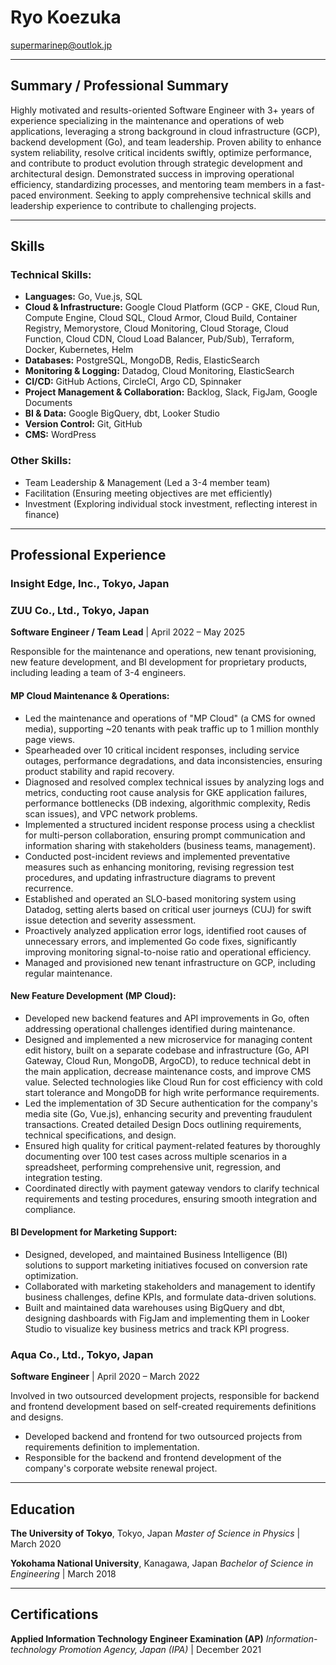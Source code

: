 # Ryo Koezuka

supermarinep@outlok.jp

---

## Summary / Professional Summary

Highly motivated and results-oriented Software Engineer with 3+ years of experience specializing in the maintenance and operations of web applications, leveraging a strong background in cloud infrastructure (GCP), backend development (Go), and team leadership. Proven ability to enhance system reliability, resolve critical incidents swiftly, optimize performance, and contribute to product evolution through strategic development and architectural design. Demonstrated success in improving operational efficiency, standardizing processes, and mentoring team members in a fast-paced environment. Seeking to apply comprehensive technical skills and leadership experience to contribute to challenging projects.

---

## Skills

### Technical Skills:

*   **Languages:** Go, Vue.js, SQL
*   **Cloud & Infrastructure:** Google Cloud Platform (GCP - GKE, Cloud Run, Compute Engine, Cloud SQL, Cloud Armor, Cloud Build, Container Registry, Memorystore, Cloud Monitoring, Cloud Storage, Cloud Function, Cloud CDN, Cloud Load Balancer, Pub/Sub), Terraform, Docker, Kubernetes, Helm
*   **Databases:** PostgreSQL, MongoDB, Redis, ElasticSearch
*   **Monitoring & Logging:** Datadog, Cloud Monitoring, ElasticSearch
*   **CI/CD:** GitHub Actions, CircleCI, Argo CD, Spinnaker
*   **Project Management & Collaboration:** Backlog, Slack, FigJam, Google Documents
*   **BI & Data:** Google BigQuery, dbt, Looker Studio
*   **Version Control:** Git, GitHub
*   **CMS:** WordPress

### Other Skills:

*   Team Leadership & Management (Led a 3-4 member team)
*   Facilitation (Ensuring meeting objectives are met efficiently)
*   Investment (Exploring individual stock investment, reflecting interest in finance)

---

## Professional Experience

### Insight Edge, Inc., Tokyo, Japan

### ZUU Co., Ltd., Tokyo, Japan

**Software Engineer / Team Lead** | April 2022 – May 2025

Responsible for the maintenance and operations, new tenant provisioning, new feature development, and BI development for proprietary products, including leading a team of 3-4 engineers.

#### MP Cloud Maintenance & Operations:

*   Led the maintenance and operations of "MP Cloud" (a CMS for owned media), supporting ~20 tenants with peak traffic up to 1 million monthly page views.
*   Spearheaded over 10 critical incident responses, including service outages, performance degradations, and data inconsistencies, ensuring product stability and rapid recovery.
*   Diagnosed and resolved complex technical issues by analyzing logs and metrics, conducting root cause analysis for GKE application failures, performance bottlenecks (DB indexing, algorithmic complexity, Redis scan issues), and VPC network problems.
*   Implemented a structured incident response process using a checklist for multi-person collaboration, ensuring prompt communication and information sharing with stakeholders (business teams, management).
*   Conducted post-incident reviews and implemented preventative measures such as enhancing monitoring, revising regression test procedures, and updating infrastructure diagrams to prevent recurrence.
*   Established and operated an SLO-based monitoring system using Datadog, setting alerts based on critical user journeys (CUJ) for swift issue detection and severity assessment.
*   Proactively analyzed application error logs, identified root causes of unnecessary errors, and implemented Go code fixes, significantly improving monitoring signal-to-noise ratio and operational efficiency.
*   Managed and provisioned new tenant infrastructure on GCP, including regular maintenance.

#### New Feature Development (MP Cloud):

*   Developed new backend features and API improvements in Go, often addressing operational challenges identified during maintenance.
*   Designed and implemented a new microservice for managing content edit history, built on a separate codebase and infrastructure (Go, API Gateway, Cloud Run, MongoDB, ArgoCD), to reduce technical debt in the main application, decrease maintenance costs, and improve CMS value. Selected technologies like Cloud Run for cost efficiency with cold start tolerance and MongoDB for high write performance requirements.
*   Led the implementation of 3D Secure authentication for the company's media site (Go, Vue.js), enhancing security and preventing fraudulent transactions. Created detailed Design Docs outlining requirements, technical specifications, and design.
*   Ensured high quality for critical payment-related features by thoroughly documenting over 100 test cases across multiple scenarios in a spreadsheet, performing comprehensive unit, regression, and integration testing.
*   Coordinated directly with payment gateway vendors to clarify technical requirements and testing procedures, ensuring smooth integration and compliance.

#### BI Development for Marketing Support:

*   Designed, developed, and maintained Business Intelligence (BI) solutions to support marketing initiatives focused on conversion rate optimization.
*   Collaborated with marketing stakeholders and management to identify business challenges, define KPIs, and formulate data-driven solutions.
*   Built and maintained data warehouses using BigQuery and dbt, designing dashboards with FigJam and implementing them in Looker Studio to visualize key business metrics and track KPI progress.

### Aqua Co., Ltd., Tokyo, Japan

**Software Engineer** | April 2020 – March 2022

Involved in two outsourced development projects, responsible for backend and frontend development based on self-created requirements definitions and designs.

*   Developed backend and frontend for two outsourced projects from requirements definition to implementation.
*   Responsible for the backend and frontend development of the company's corporate website renewal project.

---

## Education

**The University of Tokyo**, Tokyo, Japan
*Master of Science in Physics* | March 2020

**Yokohama National University**, Kanagawa, Japan
*Bachelor of Science in Engineering* | March 2018

---

## Certifications

**Applied Information Technology Engineer Examination (AP)**
*Information-technology Promotion Agency, Japan (IPA)* | December 2021